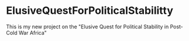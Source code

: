 # ElusiveQuestForPoliticalStabilitty
This is my new project on the "Elusive Quest for Political Stability in Post-Cold War Africa"
